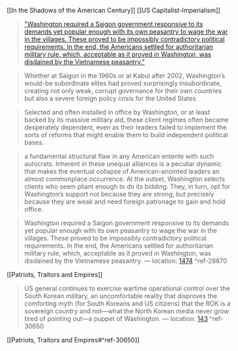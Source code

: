 [[In the Shadows of the American Century]]
[[US Capitalist-Imperialism]]


> ["Washington required a Saigon government responsive to its demands yet popular enough with its own peasantry to wage the war in the villages. These proved to be impossibly contradictory political requirements. In the end, the Americans settled for authoritarian military rule, which, acceptable as it proved in Washington, was disdained by the Vietnamese peasantry."](obsidian://open?vault=Obsidian%20Vault&file=Amazon_clippings%2FIn%20the%20Shadows%20of%20the%20American%20Century)

> Whether at Saigon in the 1960s or at Kabul after 2002, Washington’s would-be subordinate elites had proved surprisingly insubordinate, creating not only weak, corrupt governance for their own countries but also a severe foreign policy crisis for the United States

> Selected and often installed in office by Washington, or at least backed by its massive military aid, these client regimes often became desperately dependent, even as their leaders failed to implement the sorts of reforms that might enable them to build independent political bases. 

> a fundamental structural flaw in any American entente with such autocrats. Inherent in these unequal alliances is a peculiar dynamic that makes the eventual collapse of American-anointed leaders an almost commonplace occurrence. At the outset, Washington selects clients who seem pliant enough to do its bidding. They, in turn, opt for Washington’s support not because they are strong, but precisely because they are weak and need foreign patronage to gain and hold office.

>Washington required a Saigon government responsive to its demands yet popular enough with its own peasantry to wage the war in the villages. These proved to be impossibly contradictory political requirements. In the end, the Americans settled for authoritarian military rule, which, acceptable as it proved in Washington, was disdained by the Vietnamese peasantry. — location: [1474](kindle://book?action=open&asin=B06XPQWT6Q&location=1474) ^ref-28870 

[[Patriots, Traitors and Empires]]
> US general continues to exercise wartime operational control over the South Korean military, an uncomfortable reality that disproves the comforting myth (for South Koreans and US citizens) that the ROK is a sovereign country and not—what the North Korean media never grow tired of pointing out—a puppet of Washington. — location: [143](kindle://book?action=open&asin=B07BTLBSGS&location=143) ^ref-30650

[[Patriots, Traitors and Empires#^ref-30650]]

